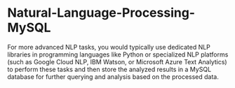 # Natural-Language-Processing-MySQL
For more advanced NLP tasks, you would typically use dedicated NLP libraries in programming languages like Python or specialized NLP platforms (such as Google Cloud NLP, IBM Watson, or Microsoft Azure Text Analytics) to perform these tasks and then store the analyzed results in a MySQL database for further querying and analysis based on the processed data.
